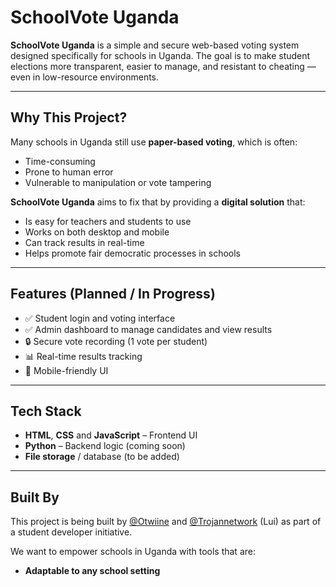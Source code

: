 # SchoolVote Uganda

**SchoolVote Uganda** is a simple and secure web-based voting system designed specifically for schools in Uganda. The goal is to make student elections more transparent, easier to manage, and resistant to cheating — even in low-resource environments.

---

## Why This Project?

Many schools in Uganda still use **paper-based voting**, which is often:
- Time-consuming
- Prone to human error
- Vulnerable to manipulation or vote tampering

**SchoolVote Uganda** aims to fix that by providing a **digital solution** that:
- Is easy for teachers and students to use
- Works on both desktop and mobile
- Can track results in real-time
- Helps promote fair democratic processes in schools

---

## Features (Planned / In Progress)

- ✅ Student login and voting interface  
- ✅ Admin dashboard to manage candidates and view results  
- 🔒 Secure vote recording (1 vote per student)  
- 📊 Real-time results tracking  
- 📱 Mobile-friendly UI   

---

## Tech Stack

- **HTML**, **CSS** and **JavaScript** – Frontend UI  
- **Python** – Backend logic (coming soon)  
- **File storage** / database (to be added) 

---

## Built By

This project is being built by [@Otwiine](https://github.com/Otwiine) and [@Trojannetwork](https://github.com/Trojannetwork) (Lui) as part of a student developer initiative.

We want to empower schools in Uganda with tools that are:
- **Adaptable to any school setting**

